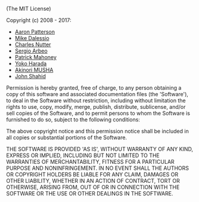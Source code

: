 (The MIT License)

Copyright (c) 2008 - 2017:

* [Aaron Patterson](https://tenderlovemaking.com)
* [Mike Dalessio](https://mike.daless.io)
* [Charles Nutter](https://blog.headius.com)
* [Sergio Arbeo](https://www.serabe.com)
* [Patrick Mahoney](https://polycrystal.org)
* [Yoko Harada](https://yokolet.blogspot.com)
* [Akinori MUSHA](https://akinori.org)
* [John Shahid](https://github.com/jvshahid)

Permission is hereby granted, free of charge, to any person obtaining
a copy of this software and associated documentation files (the
'Software'), to deal in the Software without restriction, including
without limitation the rights to use, copy, modify, merge, publish,
distribute, sublicense, and/or sell copies of the Software, and to
permit persons to whom the Software is furnished to do so, subject to
the following conditions:

The above copyright notice and this permission notice shall be
included in all copies or substantial portions of the Software.

THE SOFTWARE IS PROVIDED 'AS IS', WITHOUT WARRANTY OF ANY KIND,
EXPRESS OR IMPLIED, INCLUDING BUT NOT LIMITED TO THE WARRANTIES OF
MERCHANTABILITY, FITNESS FOR A PARTICULAR PURPOSE AND NONINFRINGEMENT.
IN NO EVENT SHALL THE AUTHORS OR COPYRIGHT HOLDERS BE LIABLE FOR ANY
CLAIM, DAMAGES OR OTHER LIABILITY, WHETHER IN AN ACTION OF CONTRACT,
TORT OR OTHERWISE, ARISING FROM, OUT OF OR IN CONNECTION WITH THE
SOFTWARE OR THE USE OR OTHER DEALINGS IN THE SOFTWARE.
